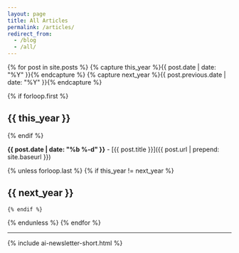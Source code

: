 ```yaml
---
layout: page
title: All Articles
permalink: /articles/
redirect_from:
  - /blog
  - /all/
---
```


{% for post in site.posts %}
  {% capture this_year %}{{ post.date | date: "%Y" }}{% endcapture %}
  {% capture next_year %}{{ post.previous.date | date: "%Y" }}{% endcapture %}

  {% if forloop.first %}
## {{ this_year }}
  {% endif %}

**{{ post.date | date: "%b %-d" }}** - [{{ post.title }}]({{ post.url | prepend: site.baseurl }})

  {% unless forloop.last %}
    {% if this_year != next_year %}

## {{ next_year }}
    {% endif %}
  {% endunless %}
{% endfor %}

---

{% include ai-newsletter-short.html %}